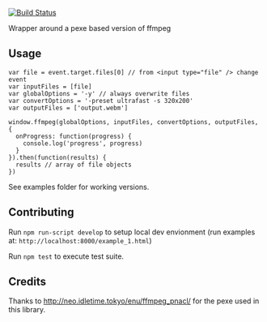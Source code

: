 [![Build
Status](https://travis-ci.org/Rodeoclash/ffmpeg-inline.svg?branch=master)](https://travis-ci.org/Rodeoclash/ffmpeg-inline)

Wrapper around a pexe based version of ffmpeg

## Usage

```
var file = event.target.files[0] // from <input type="file" /> change event
var inputFiles = [file]
var globalOptions = '-y' // always overwrite files
var convertOptions = '-preset ultrafast -s 320x200'
var outputFiles = ['output.webm']

window.ffmpeg(globalOptions, inputFiles, convertOptions, outputFiles, {
  onProgress: function(progress) {
    console.log('progress', progress)
  }
}).then(function(results) {
  results // array of file objects
})
```

See examples folder for working versions.

## Contributing

Run `npm run-script develop` to setup local dev envionment (run examples at:
`http://localhost:8000/example_1.html`)

Run `npm test` to execute test suite.

## Credits

Thanks to http://neo.idletime.tokyo/enu/ffmpeg_pnacl/ for the pexe used in this library.

